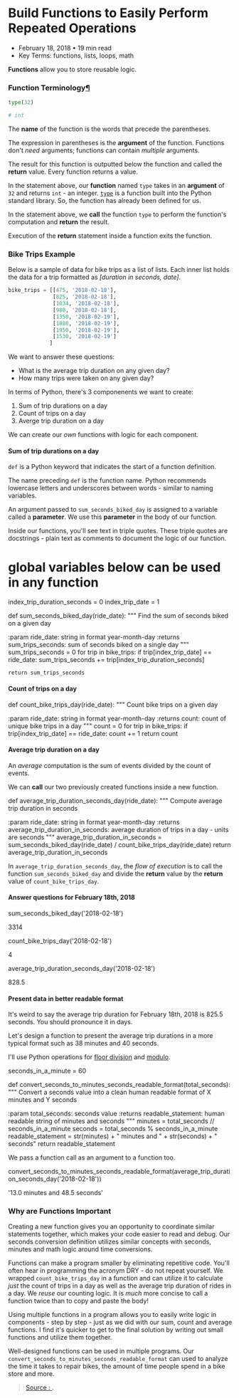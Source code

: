 
# Build Functions to Easily Perform Repeated Operations

-   February 18, 2018 • 19 min read
-   Key Terms: functions, lists, loops, math

**Functions**  allow you to store reusable logic.

### Function Terminology[¶](https://dfrieds.com/python/functions.html#Function-Terminology)
```py
type(32)

# int
```
The  **name**  of the function is the words that precede the parentheses.

The expression in parentheses is the  **argument**  of the function. Functions don't  _need_  arguments; functions can contain  _multiple_  arguments.

The result for this function is outputted below the function and called the  **return**  value. Every function returns a value.

In the statement above, our  **function**  named  `type`  takes in an  **argument**  of  `32`  and returns  `int`  - an integer.  [`type`](https://docs.python.org/3/library/functions.html#type)  is a function built into the Python standard library. So, the function has already been defined for us.

In the statement above, we  **call**  the function  `type`  to perform the function's computation and  **return**  the result.

Execution of the  **return**  statement inside a function exits the function.

### Bike Trips Example[](https://dfrieds.com/python/functions.html#Bike-Trips-Example)

Below is a sample of data for bike trips as a list of lists. Each inner list holds the data for a trip formatted as  _[duration in seconds, date]_.
```py
bike_trips = [[475, '2018-02-18'],
              [825, '2018-02-18'],
              [1034, '2018-02-18'],
              [980, '2018-02-18'],
              [1350, '2018-02-19'],
              [1880, '2018-02-19'],
              [1950, '2018-02-19'],
              [1530, '2018-02-19']
             ]
```
We want to answer these questions:

-   What is the average trip duration on any given day?
-   How many trips were taken on any given day?

In terms of Python, there's 3 componenents we want to create:

1.  Sum of trip durations on a day
2.  Count of trips on a day
3.  Averge trip duration on a day

We can create our  _own_  functions with logic for each component.

#### Sum of trip durations on a day[](https://dfrieds.com/python/functions.html#Sum-of-trip-durations-on-a-day)

`def`  is a Python keyword that indicates the start of a function definition.

The name preceding  `def`  is the function name. Python recommends lowercase letters and underscores between words - similar to naming variables.

An argument passed to  `sum_seconds_biked_day`  is assigned to a variable called a  **parameter**. We use this  **parameter**  in the body of our function.

Inside our functions, you'll see text in triple quotes. These triple quotes are docstrings - plain text as comments to document the logic of our function.

# global variables below can be used in any function
index_trip_duration_seconds = 0
index_trip_date = 1

def sum_seconds_biked_day(ride_date):
    """
 Find the sum of seconds biked on a given day
  
 :param ride_date: string in format year-month-day
 :returns sum_trips_seconds: sum of seconds biked on a single day
 """
    sum_trips_seconds = 0
    for trip in bike_trips:
        if trip[index_trip_date] == ride_date:
            sum_trips_seconds += trip[index_trip_duration_seconds]
        
    return sum_trips_seconds

#### Count of trips on a day[](https://dfrieds.com/python/functions.html#Count-of-trips-on-a-day)

def count_bike_trips_day(ride_date):
    """
 Count bike trips on a given day
  
 :param ride_date: string in format year-month-day
 :returns count: count of unique bike trips in a day
 """
    count = 0
    for trip in bike_trips:
        if trip[index_trip_date] == ride_date:
            count += 1
    return count

#### Average trip duration on a day[](https://dfrieds.com/python/functions.html#Average-trip-duration-on-a-day)

An  _average_  computation is the sum of events divided by the count of events.

We can  **call**  our two previously created functions inside a new function.

def average_trip_duration_seconds_day(ride_date):
    """
 Compute average trip duration in seconds 
  
 :param ride_date: string in format year-month-day
 :returns average_trip_duration_in_seconds: average duration of trips in a day - units are seconds
 """
    average_trip_duration_in_seconds = sum_seconds_biked_day(ride_date) / count_bike_trips_day(ride_date)
    return average_trip_duration_in_seconds

In  `average_trip_duration_seconds_day`, the  _flow of execution_  is to call the function  `sum_seconds_biked_day`  and divide the  **return**  value by the  **return**  value of  `count_bike_trips_day`.

#### Answer questions for February 18th, 2018[](https://dfrieds.com/python/functions.html#Answer-questions-for-February-18th,-2018)

sum_seconds_biked_day('2018-02-18')

3314

count_bike_trips_day('2018-02-18')

4

average_trip_duration_seconds_day('2018-02-18')

828.5

#### Present data in better readable format[](https://dfrieds.com/python/functions.html#Present-data-in-better-readable-format)

It's weird to say the average trip duration for February 18th, 2018 is 825.5 seconds. You should pronounce it in days.

Let's design a function to present the average trip durations in a more typical format such as 38 minutes and 40 seconds.

I'll use Python operations for  [floor division](https://docs.python.org/3.1/tutorial/introduction.html#numbers)  and  [modulo](https://docs.python.org/3/reference/expressions.html#binary-arithmetic-operations).

seconds_in_a_minute = 60

def convert_seconds_to_minutes_seconds_readable_format(total_seconds):
    """
 Convert a seconds value into a clean human readable format of X minutes and Y seconds
  
 :param total_seconds: seconds value
 :returns readable_statement: human readable string of minutes and seconds
 """
    minutes = total_seconds // seconds_in_a_minute
    seconds = total_seconds % seconds_in_a_minute
    readable_statement = str(minutes) + " minutes and " + str(seconds) + " seconds"
    return readable_statement

We pass a function call as an argument to a function too.

convert_seconds_to_minutes_seconds_readable_format(average_trip_duration_seconds_day('2018-02-18'))

'13.0 minutes and 48.5 seconds'

### Why are Functions Important[](https://dfrieds.com/python/functions.html#Why-are-Functions-Important)

Creating a new function gives you an opportunity to coordinate similar statements together, which makes your code easier to read and debug. Our seconds conversion definition utilizes similar concepts with seconds, minutes and math logic around time conversions.

Functions can make a program smaller by eliminating repetitive code. You'll often hear in programming the acronym DRY - do not repeat yourself. We wrapped  `count_bike_trips_day`  in a function and can utilize it to calculate  _just_  the count of trips in a day as well as the average trip duration of rides in a day. We  _reuse_  our counting logic. It is  _much_  more concise to call a function twice than to copy and paste the body!

Using multiple functions in a program allows you to easily write logic in components - step by step - just as we did with our sum, count and average functions. I find it's quicker to get to the final solution by writing out small functions and utilize them together.

Well-designed functions can be used in multiple programs. Our  `convert_seconds_to_minutes_seconds_readable_format`  can used to analyze the time it takes to repair bikes, the amount of time people spend in a bike store and more.

> [Source : ](https://dfrieds.com/python/functions.html).
<!--stackedit_data:
eyJoaXN0b3J5IjpbLTE0MDA3OTI5MV19
-->